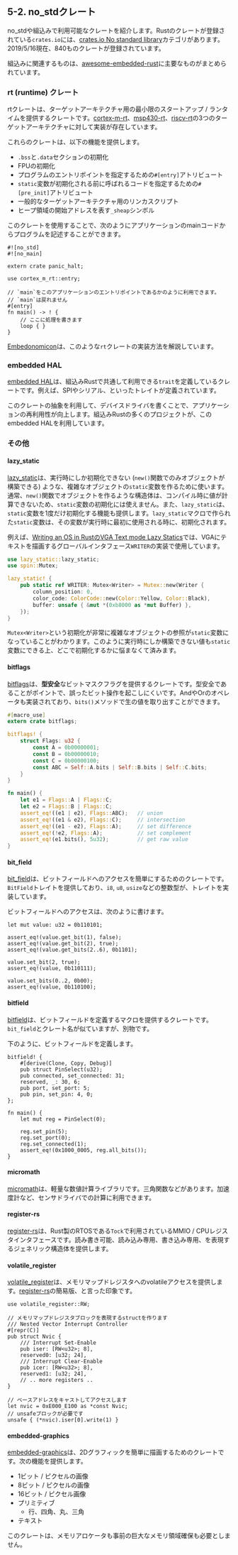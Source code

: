 ## 5-2. no_stdクレート

no_stdや組込みで利用可能なクレートを紹介します。Rustのクレートが登録されている`crates.io`には、[crates.io No standard library]カテゴリがあります。2019/5/16現在、840ものクレートが登録されています。

[crates.io No standard library]: https://crates.io/categories/no-std

組込みに関連するものは、[awesome-embedded-rust]に主要なものがまとめられています。

[awesome-embedded-rust]: https://github.com/rust-embedded/awesome-embedded-rust

### rt (runtime) クレート

rtクレートは、ターゲットアーキテクチャ用の最小限のスタートアップ / ランタイムを提供するクレートです。[cortex-m-rt]、[msp430-rt]、[riscv-rt]の3つのターゲットアーキテクチャに対して実装が存在しています。

[cortex-m-rt]: https://github.com/rust-embedded/cortex-m-rt
[msp430-rt]: https://github.com/rust-embedded/msp430-rt
[riscv-rt]: https://github.com/rust-embedded/riscv-rt

これらのクレートは、以下の機能を提供します。

- `.bss`と`.data`セクションの初期化
- FPUの初期化
- プログラムのエントリポイントを指定するための`#[entry]`アトリビュート
- `static`変数が初期化される前に呼ばれるコードを指定するための`#[pre_init]`アトリビュート
- 一般的なターゲットアーキテクチャ用のリンカスクリプト
- ヒープ領域の開始アドレスを表す`_sheap`シンボル

このクレートを使用することで、次のようにアプリケーションのmainコードからプログラムを記述することができます。

```rust,ignore
#![no_std]
#![no_main]

extern crate panic_halt;

use cortex_m_rt::entry;

// `main`をこのアプリケーションのエントリポイントであるかのように利用できます。
// `main`は戻れません
#[entry]
fn main() -> ! {
    // ここに処理を書きます
    loop { }
}
```

[Embedonomicon]は、このような`rt`クレートの実装方法を解説しています。

[Embedonomicon]: https://tomoyuki-nakabayashi.github.io/embedonomicon/

### embedded HAL

[embedded HAL]は、組込みRustで共通して利用できる`trait`を定義しているクレートです。例えば、SPIやシリアル、といったトレイトが定義されています。

[embedded HAL]: https://github.com/rust-embedded/embedded-hal

このクレートの抽象を利用して、デバイスドライバを書くことで、アプリケーションの再利用性が向上します。組込みRustの多くのプロジェクトが、このembedded HALを利用しています。

### その他

#### lazy_static

[lazy_static]は、実行時にしか初期化できない (`new()`関数でのみオブジェクトが構築できる) ような、複雑なオブジェクトの`static`変数を作るために使います。通常、`new()`関数でオブジェクトを作るような構造体は、コンパイル時に値が計算できないため、`static`変数の初期化には使えません。また、`lazy_static`は、`static`変数を1度だけ初期化する機能も提供します。`lazy_static`マクロで作られた`static`変数は、その変数が実行時に最初に使用される時に、初期化されます。

[lazy_static]: https://crates.io/crates/lazy_static

例えば、[Writing an OS in RustのVGA Text mode Lazy Statics]では、VGAにテキストを描画するグローバルインタフェース`WRITER`の実装で使用しています。

[Writing an OS in RustのVGA Text mode Lazy Statics]: https://os.phil-opp.com/vga-text-mode/#lazy-statics

```rust
use lazy_static::lazy_static;
use spin::Mutex;

lazy_static! {
    pub static ref WRITER: Mutex<Writer> = Mutex::new(Writer {
        column_position: 0,
        color_code: ColorCode::new(Color::Yellow, Color::Black),
        buffer: unsafe { &mut *(0xb8000 as *mut Buffer) },
    });
}
```

`Mutex<Writer>`という初期化が非常に複雑なオブジェクトの参照が`static`変数になっていることがわかります。このように実行時にしか構築できない値も`static`変数にできる上、どこで初期化するかに悩まなくて済みます。

#### bitflags

[bitflags]は、**型安全**なビットマスクフラグを提供するクレートです。型安全であることがポイントで、誤ったビット操作を起こしにくいです。AndやOrのオペレータも実装されており、`bits()`メソッドで生の値を取り出すことができます。

[bitflags]: https://crates.io/crates/bitflags

```rust
#[macro_use]
extern crate bitflags;

bitflags! {
    struct Flags: u32 {
        const A = 0b00000001;
        const B = 0b00000010;
        const C = 0b00000100;
        const ABC = Self::A.bits | Self::B.bits | Self::C.bits;
    }
}

fn main() {
    let e1 = Flags::A | Flags::C;
    let e2 = Flags::B | Flags::C;
    assert_eq!((e1 | e2), Flags::ABC);   // union
    assert_eq!((e1 & e2), Flags::C);     // intersection
    assert_eq!((e1 - e2), Flags::A);     // set difference
    assert_eq!(!e2, Flags::A);           // set complement
    assert_eq!(e1.bits(), 5u32);         // get raw value
}
```

#### bit_field

[bit_field]は、ビットフィールドへのアクセスを簡単にするためのクレートです。`BitField`トレイトを提供しており、`i8`, `u8`, `usize`などの整数型が、トレイトを実装しています。

[bit_field]: https://crates.io/crates/bit_field

ビットフィールドへのアクセスは、次のように書けます。

```rust,ignore
let mut value: u32 = 0b110101;

assert_eq!(value.get_bit(1), false);
assert_eq!(value.get_bit(2), true);
assert_eq!(value.get_bits(2..6), 0b1101);

value.set_bit(2, true);
assert_eq!(value, 0b110111);

value.set_bits(0..2, 0b00);
assert_eq!(value, 0b110100);
```

#### bitfield

[bitfield]は、ビットフィールドを定義するマクロを提供するクレートです。`bit_field`とクレート名が似ていますが、別物です。

[bitfield]: https://docs.rs/bitfield/0.13.1/bitfield/

下のように、ビットフィールドを定義します。

```rust,ignore
bitfield! {
    #[derive(Clone, Copy, Debug)]
    pub struct PinSelect(u32);
    pub connected, set_connected: 31;
    reserved, _: 30, 6;
    pub port, set_port: 5;
    pub pin, set_pin: 4, 0;
};

fn main() {
    let mut reg = PinSelect(0);

    reg.set_pin(5);
    reg.set_port(0);
    reg.set_connected(1);
    assert_eq!(0x1000_0005, reg.all_bits());
}
```

#### micromath

[micromath]は、軽量な数値計算ライブラリです。三角関数などがあります。加速度計など、センサドライバでの計算に利用できます。

[micromath]: https://crates.io/crates/micromath

#### register-rs

[register-rs]は、Rust製のRTOSである`Tock`で利用されているMMIO / CPUレジスタインタフェースです。読み書き可能、読み込み専用、書き込み専用、を表現するジェネリック構造体を提供します。

[register-rs]: https://crates.io/crates/register

#### volatile_register

[volatile_register]は、メモリマップドレジスタへのvolatileアクセスを提供します。[register-rs]の簡易版、と言った印象です。

[volatile_register]: https://docs.rs/volatile-register/0.2.0/volatile_register/

```rust,ignore
use volatile_register::RW;

// メモリマップドレジスタブロックを表現するstructを作ります
/// Nested Vector Interrupt Controller
#[repr(C)]
pub struct Nvic {
    /// Interrupt Set-Enable
    pub iser: [RW<u32>; 8],
    reserved0: [u32; 24],
    /// Interrupt Clear-Enable
    pub icer: [RW<u32>; 8],
    reserved1: [u32; 24],
    // .. more registers ..
}

// ベースアドレスをキャストしてアクセスします
let nvic = 0xE000_E100 as *const Nvic;
// unsafeブロックが必要です
unsafe { (*nvic).iser[0].write(1) }
```

#### embedded-graphics

[embedded-graphics]は、2Dグラフィックを簡単に描画するためのクレートです。次の機能を提供します。

- 1ビット / ピクセルの画像
- 8ビット / ピクセルの画像
- 16ビット / ピクセル画像
- プリミティブ
  - 行、四角、丸、三角
- テキスト

[embedded-graphics]: https://crates.io/crates/embedded-graphics

このクレートは、メモリアロケータも事前の巨大なメモリ領域確保も必要としません。
